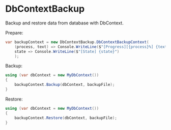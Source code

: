 # DbContextBackup
Backup and restore data from database with DbContext.

Prepare:
```csharp
var backupContext = new DbContextBackup.DbContextBackupContext(
    (process, text) => Console.WriteLine($"[Progress][{process}%] {text}"),
    state => Console.WriteLine($"[State] {state}")
    );
```

Backup:
```csharp
using (var dbContext = new MyDbContext())
{
    backupContext.Backup(dbContext, backupFile);
}
```

Restore:
```csharp
using (var dbContext = new MyDbContext())
{
    backupContext.Restore(dbContext, backupFile);
}
```